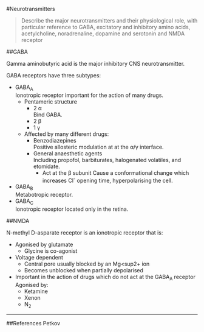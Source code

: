 #Neurotransmitters

> Describe the major neurotransmitters and their physiological role, with particular reference to GABA, excitatory and inhibitory amino acids, acetylcholine, noradrenaline, dopamine and serotonin and NMDA receptor

##GABA

Gamma aminobutyric acid is the major inhibitory CNS neurotransmitter.

GABA receptors have three subtypes:
* GABA<sub>A</sub>  
Ionotropic receptor important for the action of many drugs.
    * Pentameric structure
        * 2 α  
        Bind GABA.
        * 2 β
        * 1 γ
    * Affected by many different drugs:
        * Benzodiazepines  
        Positive allosteric modulation at at the α/γ interface.
        * General anaesthetic agents  
        Including propofol, barbiturates, halogenated volatiles, and etomidate.
            * Act at the β subunit
            Cause a conformational change which increases Cl<sup>-</sup> opening time, hyperpolarising the cell.
* GABA<sub>B</sub>  
Metabotropic receptor.
* GABA<sub>C</sub>  
Ionotropic receptor located only in the retina.


##NMDA

N-methyl D-asparate receptor is an ionotropic receptor that is:
* Agonised by glutamate
    * Glycine is co-agonist
* Voltage dependent  
    * Central pore usually blocked by an Mg<sup2+</sup> ion
    * Becomes unblocked when partially depolarised
* Important in the action of drugs which do not act at the GABA<sub>A</sub> receptor   
Agonised by:
    * Ketamine
    * Xenon
    * N<sub>2</sub>
---

##References
Petkov
